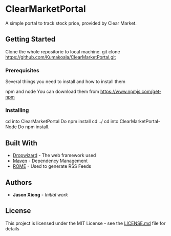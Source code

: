 # ClearMarketPortal

A simple portal to track stock price, provided by Clear Market.

## Getting Started

Clone the whole repositorie to local machine.
git clone https://github.com/Kumakoala/ClearMarketPortal.git

### Prerequisites

Several things you need to install and how to install them

npm and node
You can download them from https://www.npmjs.com/get-npm

### Installing

cd into ClearMarketPortal
Do npm install
cd ../
cd into ClearMarketPortal-Node
Do npm install.

## Built With

* [Dropwizard](http://www.dropwizard.io/1.0.2/docs/) - The web framework used
* [Maven](https://maven.apache.org/) - Dependency Management
* [ROME](https://rometools.github.io/rome/) - Used to generate RSS Feeds

## Authors

* **Jason Xiong** - *Initial work*

## License

This project is licensed under the MIT License - see the [LICENSE.md](LICENSE.md) file for details
